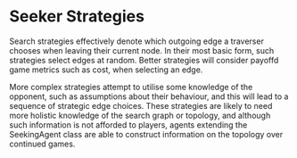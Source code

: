 Seeker Strategies
===========

Search strategies effectively denote which outgoing edge a traverser chooses when leaving their current node. In their most basic form, such strategies select edges at random. Better strategies will consider payoffd game metrics such as cost, when selecting an edge.

More complex strategies attempt to utilise some knowledge of the opponent, such as assumptions about their behaviour, and this will lead to a sequence of strategic edge choices. These strategies are likely to need more holistic knowledge of the search graph or topology, and although such information is not afforded to players, agents extending the SeekingAgent class are able to construct information on the topology over continued games. 